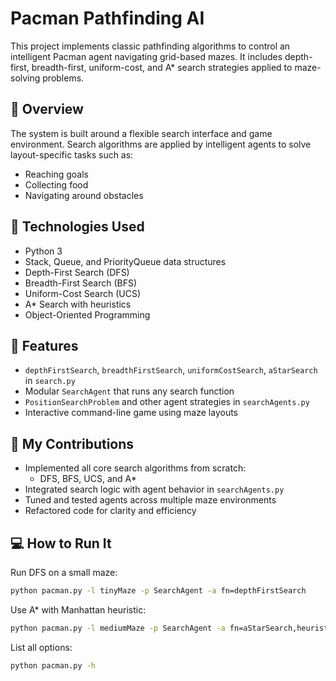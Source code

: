 # Pacman Pathfinding AI

This project implements classic pathfinding algorithms to control an intelligent Pacman agent navigating grid-based mazes. It includes depth-first, breadth-first, uniform-cost, and A* search strategies applied to maze-solving problems.

## 🧠 Overview

The system is built around a flexible search interface and game environment. Search algorithms are applied by intelligent agents to solve layout-specific tasks such as:

- Reaching goals
- Collecting food
- Navigating around obstacles

## 🔧 Technologies Used

- Python 3
- Stack, Queue, and PriorityQueue data structures
- Depth-First Search (DFS)
- Breadth-First Search (BFS)
- Uniform-Cost Search (UCS)
- A* Search with heuristics
- Object-Oriented Programming

## 🎯 Features

- `depthFirstSearch`, `breadthFirstSearch`, `uniformCostSearch`, `aStarSearch` in `search.py`
- Modular `SearchAgent` that runs any search function
- `PositionSearchProblem` and other agent strategies in `searchAgents.py`
- Interactive command-line game using maze layouts

## 📁 My Contributions

- Implemented all core search algorithms from scratch:
  - DFS, BFS, UCS, and A*
- Integrated search logic with agent behavior in `searchAgents.py`
- Tuned and tested agents across multiple maze environments
- Refactored code for clarity and efficiency

## 💻 How to Run It

Run DFS on a small maze:

```bash
python pacman.py -l tinyMaze -p SearchAgent -a fn=depthFirstSearch
```

Use A* with Manhattan heuristic:

```bash
python pacman.py -l mediumMaze -p SearchAgent -a fn=aStarSearch,heuristic=manhattanHeuristic
```

List all options:

```bash
python pacman.py -h
```
